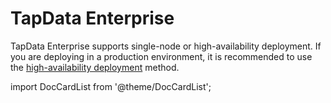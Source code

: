# TapData Enterprise

TapData Enterprise supports single-node or high-availability deployment. If you are deploying in a production environment, it is recommended to use the [high-availability deployment](../../platform-ops/production-deploy/install-tapdata-ha.md) method.

import DocCardList from '@theme/DocCardList';

<DocCardList />